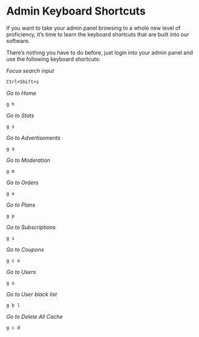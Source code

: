 
# Admin Keyboard Shortcuts


If you want to take your admin panel browsing to a whole new level of proficiency, it’s time to learn the keyboard shortcuts that are built into our software.

 There’s nothing you have to do before, just login into your admin panel and  use the following keyboard shortcuts:

_Focus search input_

```
Ctrl+Shift+s

```

_Go to Home_

```
g h

```

_Go to Stats_

```
g s

```

_Go to Advertisements_

```
g a

```

_Go to Moderation_

```
g m

```

_Go to Orders_

```
g o

```

_Go to Plans_

```
g p

```

_Go to Subscriptions_

```
g s

```

_Go to Coupons_

```
g c o

```

_Go to Users_

```
g u

```

_Go to User black list_

```
g b l

```

_Go to Delete All Cache_

```
g c d
```
